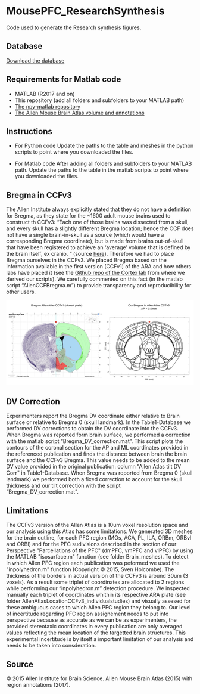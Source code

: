# MousePFC_ResearchSynthesis
Code used to generate the Research synthesis figures.

## Database
[Download the database](https://carlenlab.org/data-protected/)

## Requirements for Matlab code
- MATLAB (R2017 and on)
- This repository (add all folders and subfolders to your MATLAB path)
- [The npy-matlab repository](http://github.com/kwikteam/npy-matlab)
- [The Allen Mouse Brain Atlas volume and annotations](http://download.alleninstitute.org/informatics-archive/current-release/mouse_ccf/)

## Instructions
 - For Python code
Update the paths to the table and meshes in the python scripts to point where you downloaded the files.

- For Matlab code
After adding  all folders and subfolders to your MATLAB path.
Update the paths to the table in the matlab scripts to point where you downloaded the files.

## Bregma in CCFv3

The Allen Institute always explicitly stated that they do not have a definition for Bregma, as they state for the ~1600 adult mouse brains used to construct th CCFv3: “Each one of those brains was dissected from a skull, and every skull has a slightly different Bregma location; hence the CCF does not have a single brain-in-skull as a source (which would have a corresponding Bregma coordinate), but is made from brains out-of-skull that have been registered to achieve an ‘average’ volume that is defined by the brain itself, ex cranio. “ (source [here](https://community.brain-map.org/t/why-doesnt-the-3d-mouse-brain-atlas-have-bregma-coordinates/158)). Therefore we had to place Bregma ourselves in the CCFv3. We placed Bregma based on the information available in the first version (CCFv1) of the ARA and how others labs have placed it (see the [Github repo of the Cortex lab](https://github.com/cortex-lab/allenCCF) from where we derived our scripts). We carefully commented on this fact (in the matlab script “AllenCCFBregma.m”) to provide transparency and reproducibility for other users.

![alt text](https://github.com/PierreLeMerre/MousePFC_ResearchSynthesis/blob/main/Bregma.png?raw=true)

## DV Correction

Experimenters report the Bregma DV coordinate either relative to Brain surface or relative to Bregma 0 (skull landmark). In the Table1-Database we performed DV corrections to obtain the DV coordinate into the CCFv3. When Bregma was reported form brain surface, we performed a correction with the matlab script “Bregma_DV_correction.mat”. This script plots the contours of the coronal section for the AP and ML coordinates provided in the referenced publication and finds the distance between brain the brain surface and the CCFv3 Bregma. This value needs to be added to the mean DV value provided in the original publication: column "Allen Atlas tilt DV Corr" in Table1-Database. When Bregma was reported from Bregma 0 (skull landmark) we performed both a fixed correction to account for the skull thickness and our tilt correction with the script “Bregma_DV_correction.mat”. 

## Limitations

The CCFv3 version of the Allen Atlas is a 10um voxel resolution space and our analysis using this Atlas has some limitations. We generated 3D meshes for the brain outline, for each PFC region (MOs, ACA, PL, ILA, ORBm, ORBvl and ORBl) and for the PFC sudivisions described in the section of our Perspective "Parcellations of the PFC" (dmPFC, vmPFC and vlPFC) by using the MATLAB "isosurface.m" function (see folder Brain_meshes). To detect in which Allen PFC region each publication was peformed we used the "inpolyhedron.m" function (Copyright © 2015, Sven Holcombe). The thickness of the borders in actual version of the CCFv3 is around 30um (3 voxels). As a result some triplet of coordinates are allocated to 2 regions while performing our “inpolyhedron.m” detection procedure. We inspected manually each triplet of coordinates whithin its respective ARA plate (see folder AllenAtlasLocationCCFv3_individualstudies) and visually assesed for these ambiguous cases to which Allen PFC region they belong to. Our level of incertitude regarding PFC region assignement needs to put into perspective because as accurate as we can be as experimenters, the provided stereotaxic coordinates in every publication are only averaged values reflecting the mean location of the targetted brain structures. This experimental incertitude is by itself a important limitation of our analysis and needs to be taken into consderation.

## Source
© 2015 Allen Institute for Brain Science. Allen Mouse Brain Atlas (2015) with region annotations (2017).

